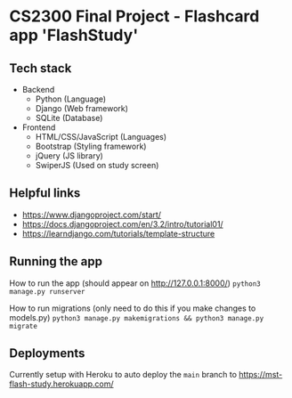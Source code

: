# CS2300 Final Project - Flashcard app 'FlashStudy'

## Tech stack

* Backend
  + Python (Language)
  + Django (Web framework)
  + SQLite (Database)
* Frontend
  + HTML/CSS/JavaScript (Languages)
  + Bootstrap (Styling framework)
  + jQuery (JS library)
  + SwiperJS (Used on study screen)

## Helpful links

* https://www.djangoproject.com/start/
* https://docs.djangoproject.com/en/3.2/intro/tutorial01/
* https://learndjango.com/tutorials/template-structure


## Running the app

How to run the app (should appear on http://127.0.0.1:8000/)
`python3 manage.py runserver`

How to run migrations (only need to do this if you make changes to models.py)
`python3 manage.py makemigrations && python3 manage.py migrate `

## Deployments

Currently setup with Heroku to auto deploy the `main` branch to https://mst-flash-study.herokuapp.com/
